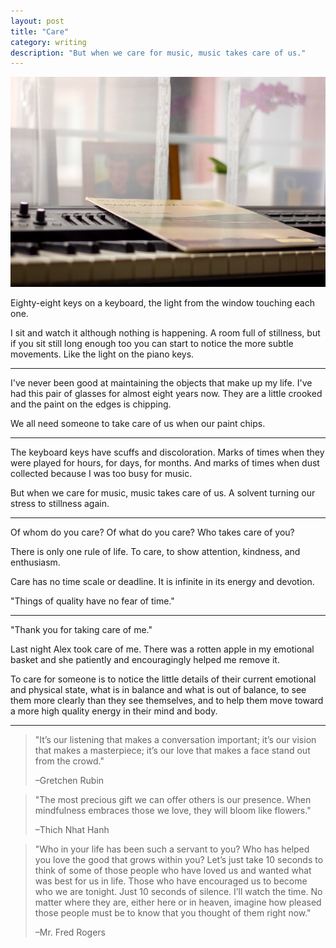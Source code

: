 ```yaml
---
layout: post
title: "Care"
category: writing
description: "But when we care for music, music takes care of us."
---
```


![Piano](/img/piano.jpg)

Eighty-eight keys on a keyboard, the light from the window touching each one.

I sit and watch it although nothing is happening. A room full of stillness, but if you sit still long enough too you can start to notice the more subtle movements. Like the light on the piano keys.

---

I've never been good at maintaining the objects that make up my life. I've had this pair of glasses for almost eight years now. They are a little crooked and the paint on the edges is chipping.

We all need someone to take care of us when our paint chips.

---

The keyboard keys have scuffs and discoloration. Marks of times when they were played for hours, for days, for months. And marks of times when dust collected because I was too busy for music.

But when we care for music, music takes care of us. A solvent turning our stress to stillness again.

---

Of whom do you care? Of what do you care? Who takes care of you?

There is only one rule of life. To care, to show attention, kindness, and enthusiasm.

Care has no time scale or deadline. It is infinite in its energy and devotion.

"Things of quality have no fear of time."

---

"Thank you for taking care of me."

Last night Alex took care of me. There was a rotten apple in my emotional basket and she patiently and encouragingly helped me remove it.

To care for someone is to notice the little details of their current emotional and physical state, what is in balance and what is out of balance, to see them more clearly than they see themselves, and to help them move toward a more high quality energy in their mind and body.

---

>"It’s our listening that makes a conversation important; it’s our vision that makes a masterpiece; it’s our love that makes a face stand out from the crowd."
>
>–Gretchen Rubin

>"The most precious gift we can offer others is our presence. When mindfulness embraces those we love, they will bloom like flowers."
>
>–Thich Nhat Hanh

>"Who in your life has been such a servant to you? Who has helped you love the good that grows within you? Let’s just take 10 seconds to think of some of those people who have loved us and wanted what was best for us in life. Those who have encouraged us to become who we are tonight. Just 10 seconds of silence. I’ll watch the time. No matter where they are, either here or in heaven, imagine how pleased those people must be to know that you thought of them right now."
>
>–Mr. Fred Rogers
